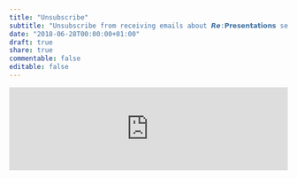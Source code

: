 ```yaml
---
title: "Unsubscribe"
subtitle: "Unsubscribe from receiving emails about 𝙍𝙚:𝗣𝗿𝗲𝘀𝗲𝗻𝘁𝗮𝘁𝗶𝗼𝗻𝘀 seminars"
date: "2018-06-28T00:00:00+01:00"
draft: true
share: true
commentable: false
editable: false
---
```


<script type="text/javascript" src="https://nettskjema.no/static/js/external-embedding.js"></script><iframe class="nettskjema-iframe" src=https://nettskjema.no/a/222763?embed=1" title="Re: Unsubscribe" frameborder="0" width="100%">If you can read this, your browser does not support iframes.</iframe>
